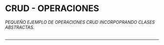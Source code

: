 # CRUD - OPERACIONES
###### PEQUEÑO EJEMPLO DE OPERACIONES CRUD INCORPOPRANDO CLASES ABSTRACTAS.
------------
